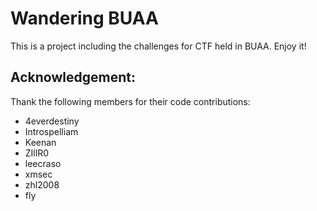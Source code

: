 # Wandering BUAA

This is a project including the challenges for CTF held in BUAA. Enjoy it! 

## Acknowledgement:
Thank the following members for their code contributions:
* 4everdestiny
* Introspelliam
* Keenan
* ZIllR0
* leecraso
* xmsec
* zhl2008
* fly
